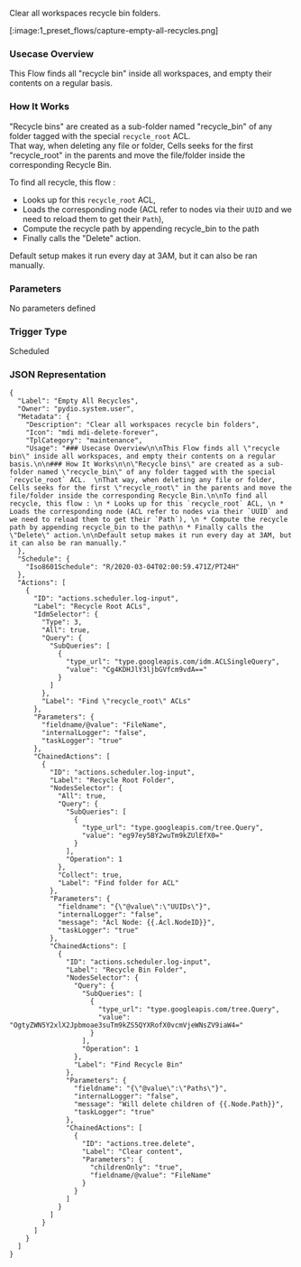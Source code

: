
Clear all workspaces recycle bin folders.

[:image:1_preset_flows/capture-empty-all-recycles.png]

### Usecase Overview

This Flow finds all "recycle bin" inside all workspaces, and empty their contents on a regular basis.

### How It Works

"Recycle bins" are created as a sub-folder named "recycle_bin" of any folder tagged with the special `recycle_root` ACL.  
That way, when deleting any file or folder, Cells seeks for the first "recycle_root" in the parents and move the file/folder inside the corresponding Recycle Bin.

To find all recycle, this flow : 
 * Looks up for this `recycle_root` ACL, 
 * Loads the corresponding node (ACL refer to nodes via their `UUID` and we need to reload them to get their `Path`), 
 * Compute the recycle path by appending recycle_bin to the path
 * Finally calls the "Delete" action.

Default setup makes it run every day at 3AM, but it can also be ran manually.

### Parameters

No parameters defined


### Trigger Type
Scheduled

### JSON Representation

```
{
  "Label": "Empty All Recycles",
  "Owner": "pydio.system.user",
  "Metadata": {
    "Description": "Clear all workspaces recycle bin folders",
    "Icon": "mdi mdi-delete-forever",
    "TplCategory": "maintenance",
    "Usage": "### Usecase Overview\n\nThis Flow finds all \"recycle bin\" inside all workspaces, and empty their contents on a regular basis.\n\n### How It Works\n\n\"Recycle bins\" are created as a sub-folder named \"recycle_bin\" of any folder tagged with the special `recycle_root` ACL.  \nThat way, when deleting any file or folder, Cells seeks for the first \"recycle_root\" in the parents and move the file/folder inside the corresponding Recycle Bin.\n\nTo find all recycle, this flow : \n * Looks up for this `recycle_root` ACL, \n * Loads the corresponding node (ACL refer to nodes via their `UUID` and we need to reload them to get their `Path`), \n * Compute the recycle path by appending recycle_bin to the path\n * Finally calls the \"Delete\" action.\n\nDefault setup makes it run every day at 3AM, but it can also be ran manually."
  },
  "Schedule": {
    "Iso8601Schedule": "R/2020-03-04T02:00:59.471Z/PT24H"
  },
  "Actions": [
    {
      "ID": "actions.scheduler.log-input",
      "Label": "Recycle Root ACLs",
      "IdmSelector": {
        "Type": 3,
        "All": true,
        "Query": {
          "SubQueries": [
            {
              "type_url": "type.googleapis.com/idm.ACLSingleQuery",
              "value": "Cg4KDHJlY3ljbGVfcm9vdA=="
            }
          ]
        },
        "Label": "Find \"recycle_root\" ACLs"
      },
      "Parameters": {
        "fieldname/@value": "FileName",
        "internalLogger": "false",
        "taskLogger": "true"
      },
      "ChainedActions": [
        {
          "ID": "actions.scheduler.log-input",
          "Label": "Recycle Root Folder",
          "NodesSelector": {
            "All": true,
            "Query": {
              "SubQueries": [
                {
                  "type_url": "type.googleapis.com/tree.Query",
                  "value": "eg97ey5BY2wuTm9kZUlEfX0="
                }
              ],
              "Operation": 1
            },
            "Collect": true,
            "Label": "Find folder for ACL"
          },
          "Parameters": {
            "fieldname": "{\"@value\":\"UUIDs\"}",
            "internalLogger": "false",
            "message": "Acl Node: {{.Acl.NodeID}}",
            "taskLogger": "true"
          },
          "ChainedActions": [
            {
              "ID": "actions.scheduler.log-input",
              "Label": "Recycle Bin Folder",
              "NodesSelector": {
                "Query": {
                  "SubQueries": [
                    {
                      "type_url": "type.googleapis.com/tree.Query",
                      "value": "OgtyZWN5Y2xlX2Jpbmoae3suTm9kZS5QYXRofX0vcmVjeWNsZV9iaW4="
                    }
                  ],
                  "Operation": 1
                },
                "Label": "Find Recycle Bin"
              },
              "Parameters": {
                "fieldname": "{\"@value\":\"Paths\"}",
                "internalLogger": "false",
                "message": "Will delete children of {{.Node.Path}}",
                "taskLogger": "true"
              },
              "ChainedActions": [
                {
                  "ID": "actions.tree.delete",
                  "Label": "Clear content",
                  "Parameters": {
                    "childrenOnly": "true",
                    "fieldname/@value": "FileName"
                  }
                }
              ]
            }
          ]
        }
      ]
    }
  ]
}
```
